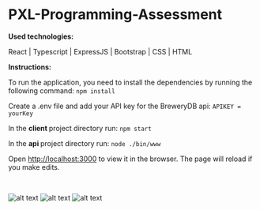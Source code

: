 # PXL-Programming-Assessment

<b>Used technologies:</b>

React | Typescript | ExpressJS | Bootstrap | CSS | HTML

<b>Instructions:</b>

To run the application, you need to install the dependencies by running the following command:
`npm install`

Create a .env file and add your API key for the BreweryDB api:
`APIKEY = yourKey`

In the <b> client </b> project directory run:
`npm start`

In the <b> api </b> project directory run:
`node ./bin/www`

Open [http://localhost:3000](http://localhost:3001) to view it in the browser.
The page will reload if you make edits.

<br/>

![alt text](https://res.cloudinary.com/dwnm4mxrr/image/upload/v1589896192/screenshots/beers1_nufnyr.png)
![alt text](https://res.cloudinary.com/dwnm4mxrr/image/upload/v1589896192/screenshots/beer2_mb7vxt.png)
![alt text](https://res.cloudinary.com/dwnm4mxrr/image/upload/v1589896192/screenshots/beer3_gtfhpk.png)
